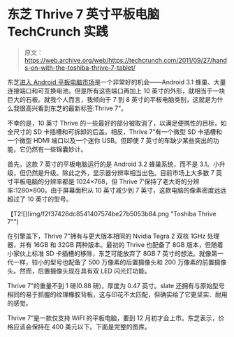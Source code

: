 # 东芝 Thrive 7 英寸平板电脑 TechCrunch 实践

> 原文：<https://web.archive.org/web/https://techcrunch.com/2011/09/27/hands-on-with-the-toshiba-thrive-7-tablet/>

东芝[进入 Android 平板电脑市场](https://web.archive.org/web/20230204080611/https://techcrunch.com/2011/06/07/toshiba-tablet-gets-formal-introduction-and-a-name/)是一个非常好的机会——Android 3.1 蜂巢、大量连接端口和可互换电池。但是所有这些端口再加上 10 英寸的外形，就相当于一块巨大的石板。就我个人而言，我倾向于 7 到 8 英寸的平板电脑类别，这就是为什么我很高兴看到东芝的最新标签:Thrive 7”。

不幸的是，10 英寸 Thrive 的一些最好的部分被取消了，以满足便携性的目标，如全尺寸的 SD 卡插槽和可拆卸的后盖。相反，Thrive 7”有一个微型 SD 卡插槽和一个微型 HDMI 端口以及一个迷你 USB。但即使 7 英寸的车缺少某些突出的功能，它仍然有一些锦囊妙计。

首先，这款 7 英寸的平板电脑运行的是 Android 3.2 蜂巢系统，而不是 3.1。小升级，但仍然是升级。除此之外，显示器分辨率相当出色。目前市场上大多数 7 英寸平板电脑的分辨率都是 1024×768，但 Thrive 7’保持了老大哥的分辨率:1280×800。由于屏幕面积从 10 英寸减少到 7 英寸，这款电脑的像素密度远远超过了 10 英寸的型号。

【T2![](img/f2f37426dc8541407574be27b5053b84.png "Toshiba Thrive 7"")

在引擎盖下，Thrive 7”拥有与更大版本相同的 Nvidia Tegra 2 双核 1GHz 处理器，并有 16GB 和 32GB 两种版本。最初的 Thrive 也配备了 8GB 版本，但随着小家伙上标准 SD 卡插槽的移除，东芝可能放弃了 8GB 7 英寸的想法。就像第一代一样，较小的型号也配备了 500 万像素的后置摄像头和 200 万像素的前置摄像头。然而，后置摄像头现在具有双 LED 闪光灯功能。

Thrive 7”的重量不到 1 磅(0.88 磅)，厚度为 0.47 英寸。slate 还拥有与原始型号相同的易于抓握的纹理橡胶背板，这与印花不太匹配，但确实给了它更坚实、耐用的感觉。

Thrive 7”是一款仅支持 WiFI 的平板电脑，要到 12 月初才会上市。东芝表示，价格应该会保持在 400 美元以下。下面是完整的图库。